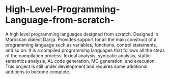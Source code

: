 # High-Level-Programming-Language-from-scratch-
A high level programming languages designed from scratch.
Designed in Moroccan dialect Darija.
Provides support for all the main construct of a programming language such as variables, functions, control statements, and so on.
It is a compiled programming languages that follows all the steps of the compilation process: lexical analysis, syntcatic analysis, stattic semantics analysis, AL code generation, MC generation, and execution.
This project is still under development and requires some additional additions to become complete.
